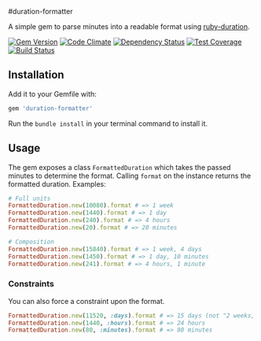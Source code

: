 #duration-formatter

A simple gem to parse minutes into a readable format using [ruby-duration](https://github.com/peleteiro/ruby-duration).

[![Gem Version](https://badge.fury.io/rb/duration-formatter.svg)](http://badge.fury.io/rb/duration-formatter) [![Code Climate](https://codeclimate.com/github/richardvenneman/duration-formatter/badges/gpa.svg)](https://codeclimate.com/github/richardvenneman/duration-formatter) [![Dependency Status](https://gemnasium.com/richardvenneman/duration-formatter.svg)](https://gemnasium.com/richardvenneman/duration-formatter) [![Test Coverage](https://codeclimate.com/github/richardvenneman/duration-formatter/badges/coverage.svg)](https://codeclimate.com/github/richardvenneman/duration-formatter/coverage) [![Build Status](http://img.shields.io/travis/richardvenneman/duration-formatter.svg)](https://travis-ci.org/richardvenneman/duration-formatter)

## Installation

Add it to your Gemfile with:

```ruby
gem 'duration-formatter'
```

Run the `bundle install` in your terminal command to install it.

## Usage

The gem exposes a class `FormattedDuration` which takes the passed minutes to determine the format. Calling `format` on the instance  returns the formatted duration. Examples:

```ruby
# Full units
FormattedDuration.new(10080).format # => 1 week
FormattedDuration.new(1440).format # => 1 day
FormattedDuration.new(240).format # => 4 hours
FormattedDuration.new(20).format # => 20 minutes

# Composition
FormattedDuration.new(15840).format # => 1 week, 4 days
FormattedDuration.new(1450).format # => 1 day, 10 minutes
FormattedDuration.new(241).format # => 4 hours, 1 minute
```

### Constraints

You can also force a constraint upon the format.

```ruby
FormattedDuration.new(11520, :days).format # => 15 days (not "2 weeks, 1 day")
FormattedDuration.new(1440, :hours).format # => 24 hours
FormattedDuration.new(80, :minutes).format # => 80 minutes
```
